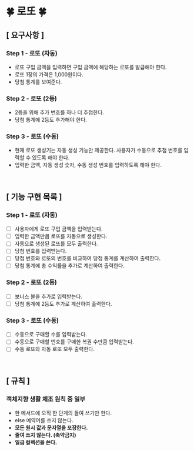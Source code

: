 # 🍀 로또 🍀

## [ 요구사항 ]
### Step 1 - 로또 (자동)
- 로또 구입 금액을 입력하면 구입 금액에 해당하는 로또를 발급해야 한다.
- 로또 1장의 가격은 1,000원이다.
- 당첨 통계를 보여준다.
### Step 2 - 로또 (2등)
- 2등을 위해 추가 번호를 하나 더 추첨한다.
- 당첨 통계에 2등도 추가해야 한다.
### Step 3 - 로또 (수동)
- 현재 로또 생성기는 자동 생성 기능만 제공한다. 사용자가 수동으로 추첨 번호를 입력할 수 있도록 해야 한다.
- 입력한 금액, 자동 생성 숫자, 수동 생성 번호를 입력하도록 해야 한다.

<br>

## [ 기능 구현 목록 ]
### Step 1 - 로또 (자동)
- [ ] 사용자에게 로또 구입 금액을 입력받는다.
- [ ] 입력한 금액만큼 로또를 자동으로 생성한다.
- [ ] 자동으로 생성된 로또를 모두 출력한다.
- [ ] 당첨 번호를 입력받는다.
- [ ] 당첨 번호와 로또의 번호를 비교하여 당첨 통계를 계산하여 출력한다.
- [ ] 당첨 통계에 총 수익률을 추가로 계산하여 출력한다.

### Step 2 - 로또 (2등)
- [ ] 보너스 볼을 추가로 입력받는다.
- [ ] 당첨 통계에 2등도 추가로 계산하여 출력한다.

### Step 3 - 로또 (수동)
- [ ] 수동으로 구매할 수를 입력받는다.
- [ ] 수동으로 구매할 번호를 구매한 복권 수만큼 입력받는다.
- [ ] 수동 로또와 자동 로또 모두 출력한다.

<br>

## [ 규칙 ]
### 객체지향 생활 체조 원칙 중 일부
- 한 메서드에 오직 한 단계의 들여 쓰기만 한다.
- else 예약어를 쓰지 않는다.
- **모든 원시 값과 문자열을 포장한다.**
- **줄여 쓰지 않는다. (축약금지)**
- **일급 컬렉션을 쓴다.**